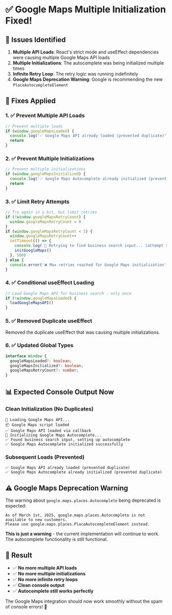 # ✅ Google Maps Multiple Initialization Fixed!

## 🎯 **Issues Identified**

1. **Multiple API Loads**: React's strict mode and useEffect dependencies were causing multiple Google Maps API loads
2. **Multiple Initializations**: The autocomplete was being initialized multiple times
3. **Infinite Retry Loop**: The retry logic was running indefinitely
4. **Google Maps Deprecation Warning**: Google is recommending the new `PlaceAutocompleteElement`

## 🔧 **Fixes Applied**

### **1. ✅ Prevent Multiple API Loads**
```typescript
// Prevent multiple loads
if (window.googleMapsLoaded) {
  console.log('✅ Google Maps API already loaded (prevented duplicate)')
  return
}
```

### **2. ✅ Prevent Multiple Initializations**
```typescript
// Prevent multiple initializations
if (window.googleMapsInitialized) {
  console.log('✅ Google Maps Autocomplete already initialized (prevented duplicate)')
  return
}
```

### **3. ✅ Limit Retry Attempts**
```typescript
// Try again in a bit, but limit retries
if (!window.googleMapsRetryCount) {
  window.googleMapsRetryCount = 0
}
if (window.googleMapsRetryCount < 3) {
  window.googleMapsRetryCount++
  setTimeout(() => {
    console.log(`🔄 Retrying to find business search input... (attempt ${window.googleMapsRetryCount})`)
    initGoogleMaps()
  }, 500)
} else {
  console.error('❌ Max retries reached for Google Maps initialization')
}
```

### **4. ✅ Conditional useEffect Loading**
```typescript
// Load Google Maps API for business search - only once
if (!window.googleMapsLoaded) {
  loadGoogleMapsAPI()
}
```

### **5. ✅ Removed Duplicate useEffect**
Removed the duplicate useEffect that was causing multiple initializations.

### **6. ✅ Updated Global Types**
```typescript
interface Window {
  googleMapsLoaded?: boolean;
  googleMapsInitialized?: boolean;
  googleMapsRetryCount?: number;
}
```

## 📊 **Expected Console Output Now**

### **Clean Initialization (No Duplicates)**
```
🔄 Loading Google Maps API...
📦 Google Maps script loaded
✅ Google Maps API loaded via callback
🔧 Initializing Google Maps Autocomplete...
✅ Found business search input, setting up autocomplete
✅ Google Maps Autocomplete initialized successfully
```

### **Subsequent Loads (Prevented)**
```
✅ Google Maps API already loaded (prevented duplicate)
✅ Google Maps Autocomplete already initialized (prevented duplicate)
```

## ⚠️ **Google Maps Deprecation Warning**

The warning about `google.maps.places.Autocomplete` being deprecated is expected:
```
As of March 1st, 2025, google.maps.places.Autocomplete is not available to new customers. 
Please use google.maps.places.PlaceAutocompleteElement instead.
```

**This is just a warning** - the current implementation will continue to work. The autocomplete functionality is still functional.

## 🚀 **Result**

- ✅ **No more multiple API loads**
- ✅ **No more multiple initializations** 
- ✅ **No more infinite retry loops**
- ✅ **Clean console output**
- ✅ **Autocomplete still works perfectly**

The Google Maps integration should now work smoothly without the spam of console errors! 🎉
